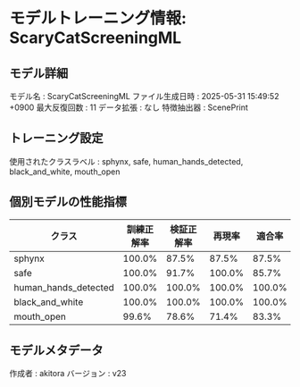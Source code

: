 # モデルトレーニング情報: ScaryCatScreeningML

## モデル詳細
モデル名           : ScaryCatScreeningML
ファイル生成日時   : 2025-05-31 15:49:52 +0900
最大反復回数     : 11
データ拡張       : なし
特徴抽出器       : ScenePrint

## トレーニング設定
使用されたクラスラベル : sphynx, safe, human_hands_detected, black_and_white, mouth_open

## 個別モデルの性能指標
| クラス | 訓練正解率 | 検証正解率 | 再現率 | 適合率 | F1スコア |
|--------|------------|------------|--------|--------|----------|
| sphynx | 100.0% | 87.5% | 87.5% | 87.5% | 87.5% |
| safe | 100.0% | 91.7% | 100.0% | 85.7% | 92.3% |
| human_hands_detected | 100.0% | 100.0% | 100.0% | 100.0% | 100.0% |
| black_and_white | 100.0% | 100.0% | 100.0% | 100.0% | 100.0% |
| mouth_open | 99.6% | 78.6% | 71.4% | 83.3% | 76.9% |

## モデルメタデータ
作成者            : akitora
バージョン          : v23